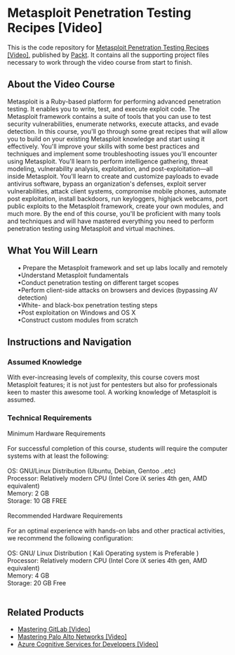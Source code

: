 # Metasploit Penetration Testing Recipes [Video]
This is the code repository for [Metasploit Penetration Testing Recipes [Video]]( https://www.packtpub.com/security/metasploit-penetration-testing-recipes-video), published by [Packt](https://www.packtpub.com/?utm_source=github). It contains all the supporting project files necessary to work through the video course from start to finish.
## About the Video Course
	
Metasploit is a Ruby-based platform for performing advanced penetration testing. It enables you to write, test, and execute exploit code. The Metasploit framework contains a suite of tools that you can use to test security vulnerabilities, enumerate networks, execute attacks, and evade detection.
In this course, you'll go through some great recipes that will allow you to build on your existing Metasploit knowledge and start using it effectively. You'll improve your skills with some best practices and techniques and implement some troubleshooting issues you'll encounter using Metasploit. You'll learn to perform intelligence gathering, threat modeling, vulnerability analysis, exploitation, and post-exploitation―all inside Metasploit.
You'll learn to create and customize payloads to evade antivirus software, bypass an organization's defenses, exploit server vulnerabilities, attack client systems, compromise mobile phones, automate post exploitation, install backdoors, run keyloggers, highjack webcams, port public exploits to the Metasploit framework, create your own modules, and much more.
By the end of this course, you'll be proficient with many tools and techniques and will have mastered everything you need to perform penetration testing using Metasploit and virtual machines.
<H2>What You Will Learn</H2>
<DIV class>

<UL>
• Prepare the Metasploit framework and set up labs locally and remotely<br/>
•Understand Metasploit fundamentals<br/>
•Conduct penetration testing on different target scopes<br/>
•Perform client-side attacks on browsers and devices (bypassing AV detection) <br/>
•White- and black-box penetration testing steps<br/>
•Post exploitation on Windows and OS X<br/>
•Construct custom modules from scratch<br/>
</LI></UL></DIV>

## Instructions and Navigation
### Assumed Knowledge
With ever-increasing levels of complexity, this course covers most Metasploit features; it is not just for pentesters but also for professionals keen to master this awesome tool.
A working knowledge of Metasploit is assumed.
### Technical Requirements <br/>
Minimum Hardware Requirements<br/><br/>
For successful completion of this course, students will require the computer systems with at least the following: <br/><br/>
OS: GNU/Linux Distribution (Ubuntu, Debian, Gentoo ..etc) <br/>
Processor: Relatively modern CPU (Intel Core iX series 4th gen,  AMD equivalent) <br/>
Memory: 2 GB <br/>
Storage: 10 GB FREE <br/><br/>
Recommended Hardware Requirements<br/><br/>
For an optimal experience with hands-on labs and other practical activities, we recommend the following configuration: <br/><br/>
OS: GNU/ Linux Distribution ( Kali Operating system is Preferable ) <br/>
Processor: Relatively modern CPU (Intel Core iX series 4th gen,  AMD equivalent) <br/>
Memory: 4 GB<br/>
Storage: 20 GB Free<br/><br/>

## Related Products
* [Mastering GitLab [Video]](https://www.packtpub.com/networking-and-servers/mastering-gitlab-video?utm_source=github&utm_medium=repository&utm_campaign=9781789537642)
* [Mastering Palo Alto Networks [Video]](https://www.packtpub.com/networking-and-servers/mastering-palo-alto-networks-video)
* [Azure Cognitive Services for Developers [Video]](https://www.packtpub.com/application-development/azure-cognitive-services-developers-video)

